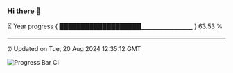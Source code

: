 ### Hi there 👋

⏳ Year progress { ███████████████████▁▁▁▁▁▁▁▁▁▁▁ } 63.53 %

---

⏰ Updated on Tue, 20 Aug 2024 12:35:12 GMT

![Progress Bar CI](https://github.com/liununu/liununu/workflows/Progress%20Bar%20CI/badge.svg)
